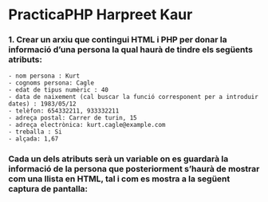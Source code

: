 # PracticaPHP Harpreet Kaur

### 1.  Crear un arxiu que contingui HTML i PHP per donar la informació d’una persona la qual haurà de tindre els següents atributs:

    - nom persona : Kurt
    - cognoms persona: Cagle
    - edat de tipus numèric : 40
    - data de naixement (cal buscar la funció corresponent per a introduir dates) : 1983/05/12
    - telèfon: 654332211, 933332211
    - adreça postal: Carrer de turin, 15
    - adreça electrònica: kurt.cagle@example.com
    - treballa : Si
    - alçada: 1,67

### Cada un dels atributs serà un variable on es guardarà la informació de la persona que posteriorment s’haurà de mostrar com una llista en HTML, tal i com es mostra a la següent captura de pantalla: